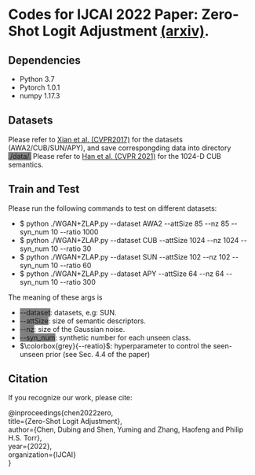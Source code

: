 # Codes for IJCAI 2022 Paper: Zero-Shot Logit Adjustment [(arxiv)](https://arxiv.org/abs/2204.11822).
## Dependencies
- Python 3.7
- Pytorch 1.0.1
- numpy 1.17.3
## Datasets
Please refer to [Xian et al. (CVPR2017)](https://www.mpi-inf.mpg.de/departments/computer-vision-and-machine-learning/research/zero-shot-learning/zero-shot-learning-the-good-the-bad-and-the-ugly) for the datasets (AWA2/CUB/SUN/APY), and save correspongding data into directory <font style="background: grey;">./data/.</font> Please refer to [Han et al. (CVPR 2021)](https://github.com/Hanzy1996/CE-GZSL) for the 1024-D CUB semantics.
## Train and Test
Please run the following commands to test on different datasets:

- $ python ./WGAN+ZLAP.py --dataset AWA2 --attSize 85 --nz 85 --syn_num 10 --ratio 1000  
- $ python ./WGAN+ZLAP.py --dataset CUB --attSize 1024 --nz 1024  --syn_num 10 --ratio 30  
- $ python ./WGAN+ZLAP.py --dataset SUN --attSize 102 --nz 102 --syn_num 10 --ratio 60  
- $ python ./WGAN+ZLAP.py --dataset APY --attSize 64 --nz 64 --syn_num 10 --ratio 300  

The meaning of these args is

- <font style="background: grey;">--dataset</font>: datasets, e.g: SUN.  
- <font style="background: grey;">--attSize</font>: size of semantic descriptors.  
- <font style="background: grey;">--nz</font>: size of the Gaussian noise.  
- <font style="background: gray;">--syn_num</font>: synthetic number for each unseen class.  
- $\colorbox{grey}{--reatio}$: hyperparameter to control the seen-unseen prior (see Sec. 4.4 of the paper)
## Citation
If you recognize our work, please cite:  

@inproceedings{chen2022zero,  
  title={Zero-Shot Logit Adjustment},  
  author={Chen, Dubing and Shen, Yuming and Zhang, Haofeng and Philip H.S. Torr},  
  year={2022},  
  organization={IJCAI}  
}
